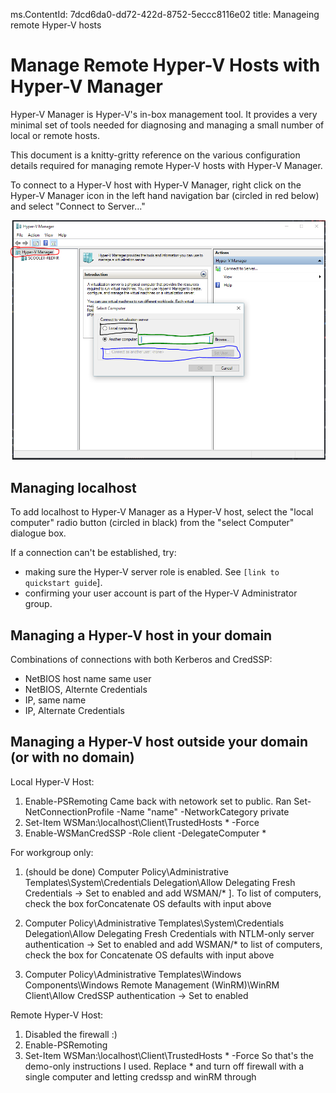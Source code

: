 ms.ContentId: 7dcd6da0-dd72-422d-8752-5eccc8116e02
title: Manageing remote Hyper-V hosts

# Manage Remote Hyper-V Hosts with Hyper-V Manager #

Hyper-V Manager is Hyper-V's in-box management tool.  It provides a very minimal set of tools needed for diagnosing and managing a small number of local or remote hosts.

This document is a knitty-gritty reference on the various configuration details required for managing remote Hyper-V hosts with Hyper-V Manager.

To connect to a Hyper-V host with Hyper-V Manager, right click on the Hyper-V Manager icon in the left hand navigation bar (circled in red below) and select "Connect to Server..."

![](media/HyperVManager-ConnectToHost.png)

## Managing localhost ##
To add localhost to Hyper-V Manager as a Hyper-V host, select the "local computer" radio button (circled in black) from the "select Computer" dialogue box.

If a connection can't be established, try:
*  making sure the Hyper-V server role is enabled.  See `[link to quickstart guide`].
*  confirming your user account is part of the Hyper-V Administrator group.

## Managing a Hyper-V host in your domain ##
Combinations of connections with both Kerberos and CredSSP:
*  NetBIOS host name same user
*  NetBIOS, Alternte Credentials
*  IP, same name
*  IP, Alternate Credentials

## Managing a Hyper-V host outside your domain (or with no domain) ##
Local Hyper-V Host:
1.	Enable-PSRemoting
Came back with netowork set to public.
Ran
Set-NetConnectionProfile -Name "name" -NetworkCategory private
2. Set-Item WSMan:\localhost\Client\TrustedHosts * -Force
3. Enable-WSManCredSSP -Role client -DelegateComputer *

For workgroup only:
1. (should be done) Computer Policy\Administrative Templates\System\Credentials Delegation\Allow Delegating Fresh Credentials → Set to enabled and add WSMAN/* ].  To list of computers, check the box forConcatenate OS defaults with input above

2. Computer Policy\Administrative Templates\System\Credentials Delegation\Allow Delegating Fresh Credentials with NTLM-only server authentication → Set to enabled and add WSMAN/* to list of computers, check the box for Concatenate OS defaults with input above
3. Computer Policy\Administrative Templates\Windows Components\Windows Remote Management (WinRM)\WinRM Client\Allow CredSSP authentication → Set to enabled

Remote Hyper-V Host:
1. Disabled the firewall :)
2. Enable-PSRemoting
3. Set-Item WSMan:\localhost\Client\TrustedHosts * -Force
So that's the demo-only instructions I used.  Replace * and turn off firewall with a single computer and letting credssp and winRM through
